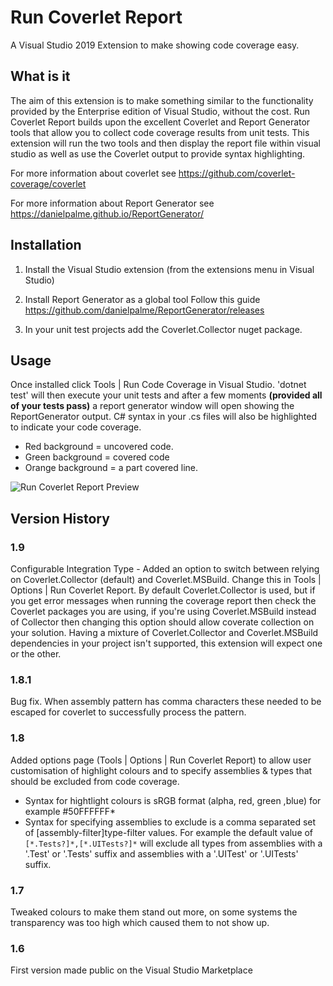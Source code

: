# Run Coverlet Report
A Visual Studio 2019 Extension to make showing code coverage easy.

## What is it
The aim of this extension is to make something similar to the functionality provided by the Enterprise edition of Visual Studio, without the cost.
Run Coverlet Report builds upon the excellent Coverlet and Report Generator tools that allow you to collect code coverage results from unit tests.
This extension will run the two tools and then display the report file within visual studio as well as use the Coverlet output to provide syntax highlighting.

For more information about coverlet see
https://github.com/coverlet-coverage/coverlet

For more information about Report Generator see
https://danielpalme.github.io/ReportGenerator/

## Installation

1. Install the Visual Studio extension (from the extensions menu in Visual Studio)

2. Install Report Generator as a global tool
Follow this guide https://github.com/danielpalme/ReportGenerator/releases

3. In your unit test projects add the Coverlet.Collector nuget package.

## Usage
Once installed click Tools | Run Code Coverage in Visual Studio.
'dotnet test' will then execute your unit tests and after a few moments **(provided all of your tests pass)** a report generator window will open showing the ReportGenerator output.
C# syntax in your .cs files will also be highlighted to indicate your code coverage.

* Red background = uncovered code.
* Green background = covered code
* Orange background = a part covered line.

![Run Coverlet Report Preview](src/RunCoverletReport/Art/RunCoverletReportPreview.gif)

## Version History

### 1.9
Configurable Integration Type - Added an option to switch between relying on Coverlet.Collector (default) and Coverlet.MSBuild.
Change this in Tools | Options | Run Coverlet Report.
By default Coverlet.Collector is used, but if you get error messages when running the coverage report then check the Coverlet packages you are using, if you're using Coverlet.MSBuild instead of Collector then changing this option should allow coverate collection on your solution.
Having a mixture of Coverlet.Collector and Coverlet.MSBuild dependencies in your project isn't supported, this extension will expect one or the other.

### 1.8.1
Bug fix. When assembly pattern has comma characters these needed to be escaped for coverlet to successfully process the pattern.

### 1.8
Added options page (Tools | Options | Run Coverlet Report) to allow user customisation of highlight colours and to specify assemblies & types that should be excluded from code coverage.

* Syntax for hightlight colours is sRGB format (alpha, red, green ,blue) for example #50FFFFFF*
* Syntax for specifying assemblies to exclude is a comma separated set of [assembly-filter]type-filter values. For example the default value of `[*.Tests?]*,[*.UITests?]*` will exclude all types from assemblies with a '.Test' or '.Tests' suffix and assemblies with a '.UITest' or '.UITests' suffix.

### 1.7
Tweaked colours to make them stand out more, on some systems the transparency was too high which caused them to not show up.

### 1.6
First version made public on the Visual Studio Marketplace
